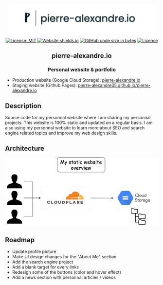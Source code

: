 <p align="center"><a href="https://pierre-alexandre.io" target="_blank" rel="noopener noreferrer"><img width="480" src="docs/logo.png" alt="pierre-alexandre.io logo"></a></p>


<p align="center">
  <a href="https://opensource.org/licenses/MIT"><img src="https://img.shields.io/badge/License-MIT-yellow.svg" alt="License: MIT"></a>
  <a href="http://pierre-alexandre.io/" alt="Coverage Status"></a>
  <a href="https://npmcharts.com/compare/vue?minimal=true"><img src="https://img.shields.io/website.svg?color=ff69b4&url=https://pierre-alexandre.io/" alt="Website shields.io"></a>
  <a href="https://shields.io/"><img src="https://img.shields.io/github/languages/code-size/Pierre-Alexandre35/Personal_website?color=blue" alt="GitHub code size in bytes"></a>
  <a href="https://www.npmjs.com/package/vue"><img src="https://img.shields.io/npm/l/vue.svg?sanitize=true" alt="License"></a>
  <br>
</p>

<h2 align="center">pierre-alexandre.io</h2>
<h3 align="center">Personal website & portfolio</h3>


- Production website (Google Cloud Storage): [pierre-alexandre.io](https://pierre-alexandre.io)
- Staging website (Github Pages): [pierre-alexandre35.github.io/pierre-alexandre.io](https://pierre-alexandre35.github.io/pierre-alexandre.io/public_html/)


## Description
Source code for my personnal website where I am sharing my personnal projects. 
This website is 100% static and updated on a regular basis. I am also using my personnal website to learn more about SEO and search engine related topics and improve my web design skills.  


## Architecture

![alt text](docs/architecture.png)


## Roadmap
- Update profile picture 
- Make UI design changes for the "About Me" section
- Add the search engine project
- Add a blank target for every links
- Redesign some of the buttons (color and hover effect) 
- Add a news section with personnal articles / videos